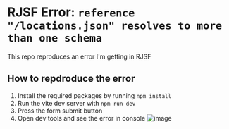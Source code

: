# RJSF Error: `reference "/locations.json" resolves to more than one schema`

This repo reproduces an error I'm getting in RJSF

## How to repdroduce the error

1. Install the required packages by running `npm install`
2. Run the vite dev server with `npm run dev`
3. Press the form submit button
4. Open dev tools and see the error in console ![image](https://github.com/jag43/rjsf-resolves-to-more-than-one-schema/assets/10996026/ca3dd46b-9533-44e2-9e0e-5a074567bbfc)


